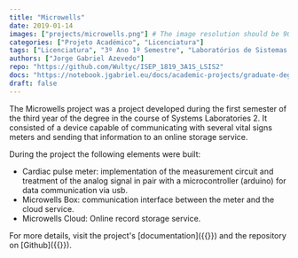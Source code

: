 ```yaml
---
title: "Microwells"
date: 2019-01-14
images: ["projects/microwells.png"] # The image resolution should be 900x500 or a proportional resolution
categories: ["Projeto Académico", "Licenciatura"]
tags: ["Licenciatura", "3º Ano 1º Semestre", "Laboratórios de Sistemas 2", "Java", "PHP", "Laravel", "MariaDB", "Arduino"]
authors: ["Jorge Gabriel Azevedo"]
repo: "https://github.com/Wultyc/ISEP_1819_3A1S_LSIS2"
docs: "https://notebook.jgabriel.eu/docs/academic-projects/graduate-degree/microwells/"
draft: false
---
```

<!--more-->
The Microwells project was a project developed during the first semester of the third year of the degree in the course of Systems Laboratories 2. It consisted of a device capable of communicating with several vital signs meters and sending that information to an online storage service.

During the project the following elements were built:
- Cardiac pulse meter: implementation of the measurement circuit and treatment of the analog signal in pair with a microcontroller (arduino) for data communication via usb.
- Microwells Box: communication interface between the meter and the cloud service.
- Microwells Cloud: Online record storage service.

For more details, visit the project's [documentation]({{<param docs>}}) and the repository on [Github]({{<param repo>}}).